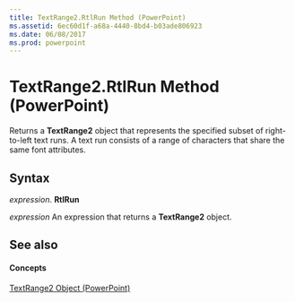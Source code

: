 ```yaml
---
title: TextRange2.RtlRun Method (PowerPoint)
ms.assetid: 6ec60d1f-a68a-4440-8bd4-b03ade806923
ms.date: 06/08/2017
ms.prod: powerpoint
---
```



# TextRange2.RtlRun Method (PowerPoint)

Returns a  **TextRange2** object that represents the specified subset of right-to-left text runs. A text run consists of a range of characters that share the same font attributes.


## Syntax

 _expression_. **RtlRun**

 _expression_ An expression that returns a **TextRange2** object.


## See also


#### Concepts


[TextRange2 Object (PowerPoint)](textrange2-object-powerpoint.md)


